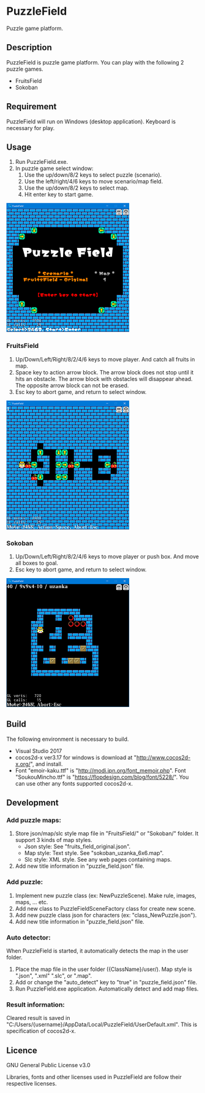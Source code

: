 # PuzzleField
Puzzle game platform.

## Description
PuzzleField is puzzle game platform.
You can play with the following 2 puzzle games.
- FruitsField
- Sokoban

## Requirement
PuzzleField will run on Windows (desktop application).
Keyboard is necessary for play.

## Usage
1. Run PuzzleField.exe.
1. In puzzle game select window:
    1. Use the up/down/8/2 keys to select puzzle (scenario).
    1. Use the left/right/4/6 keys to move scenario/map field.
    1. Use the up/down/8/2 keys to select map.
    1. Hit enter key to start game.

![image](./images/screenshot_Title.png)

### FruitsField
1. Up/Down/Left/Right/8/2/4/6 keys to move player.
   And catch all fruits in map.
2. Space key to action arrow block.
   The arrow block does not stop until it hits an obstacle.
   The arrow block with obstacles will disappear ahead.
   The opposite arrow block can not be erased.
3. Esc key to abort game, and return to select window.

![image](./images/screenshot_FruitsField.png)

### Sokoban
1. Up/Down/Left/Right/8/2/4/6 keys to move player or push box.
   And move all boxes to goal.
2. Esc key to abort game, and return to select window.

![image](./images/screenshot_Sokoban.png)

## Build
The following environment is necessary to build.
- Visual Studio 2017
- cocos2d-x ver3.17 for windows is download at "http://www.cocos2d-x.org/", and install.
- Font "emoir-kaku.ttf" is "http://modi.jpn.org/font_memoir.php".
  Font "SoukouMincho.ttf" is "https://flopdesign.com/blog/font/5228/".
  You can use other any fonts supported cocos2d-x.

## Development
### Add puzzle maps:
1. Store json/map/slc style map file in "FruitsField/" or "Sokoban/" folder.
   It support 3 kinds of map styles.
    - Json style: See "fruits_field_original.json".
    - Map style: Text style. See "sokoban_uzanka_6x6.map".
    - Slc style: XML style. See any web pages containing maps.
1. Add new title information in "puzzle_field.json" file.

### Add puzzle:
1. Implement new puzzle class (ex: NewPuzzleScene). Make rule, images, maps, ... etc.
1. Add new class to PuzzleFieldSceneFactory class for create new scene.
1. Add new puzzle class json for characters (ex: "class_NewPuzzle.json").
1. Add new title information in "puzzle_field.json" file.

### Auto detector:
When PuzzleField is started, it automatically detects the map in the user folder.
1. Place the map file in the user folder ({ClassName}/user/).
   Map style is ".json", ".xml" ".slc", or ".map".
1. Add or change the "auto_detect" key to "true" in "puzzle_field.json" file.
1. Run PuzzleField.exe application.
   Automatically detect and add map files.

### Result information:
Cleared result is saved in "C:/Users/{username}/AppData/Local/PuzzleField/UserDefault.xml".
This is specification of cocos2d-x.

## Licence
GNU General Public License v3.0

Libraries, fonts and other licenses used in PuzzleField are follow their respective licenses.
